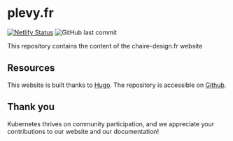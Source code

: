 # plevy.fr

[![Netlify Status](https://api.netlify.com/api/v1/badges/3343ad67-f01e-4f42-9981-bd25df75bebf/deploy-status)](https://app.netlify.com/sites/CDJPfr/deploys) ![GitHub last commit](https://img.shields.io/github/last-commit/picchono/CDJPfr)


This repository contains the content of the chaire-design.fr website

## Resources

This website is built thanks to [Hugo](https://gohugo.io/). The repository is accessible on [Github](https://github.com/picchono/plevy).

## Thank you

Kubernetes thrives on community participation, and we appreciate your contributions to our website and our documentation!
